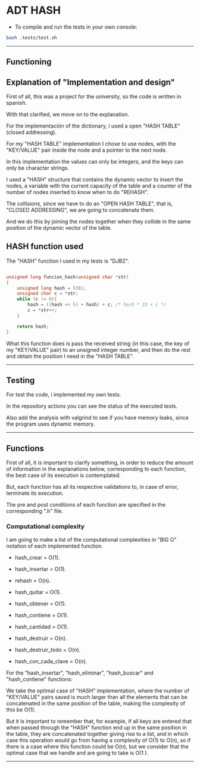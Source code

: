 # ADT HASH

- To compile and run the tests in your own console:

```bash
bash .tests/test.sh
```

---

## Functioning

##  Explanation of "Implementation and design"

First of all, this was a project for the university, so the code is written in spanish.

With that clarified, we move on to the explanation.

For the implementación of the dictionary, i used a open "HASH TABLE" (closed addressing).

For my "HASH TABLE" implementation I chose to use nodes, with the "KEY/VALUE" pair inside the node and a pointer to the next node.

In this implementation the values ​​can only be integers, and the keys can only be character strings.

I used a "HASH" structure that contains the dynamic vector to insert the nodes, a variable with the current capacity of the table and a counter of the number of nodes inserted to know when to do "REHASH".

The collisions, since we have to do an "OPEN HASH TABLE", that is, "CLOSED ADDRESSING", we are going to concatenate them.

And we do this by joining the nodes together when they collide in the same position of the dynamic vector of the table.

##  HASH function used

The "HASH" function I used in my tests is "DJB2".

```c

unsigned long funcion_hash(unsigned char *str)
{
    unsigned long hash = 5381;
    unsigned char c = *str;
    while (c != 0){
		hash = ((hash << 5) + hash) + c; /* hash * 33 + c */
		c = *str++;
	}

    return hash;
}

```

What this function does is pass the received string (in this case, the key of my "KEY/VALUE" pair) to an unsigned integer number, and then do the rest and obtain the position I need in the "HASH TABLE".

---

## Testing

For test the code, i implemented my own tests.

In the repository actions you can see the status of the executed tests.

Also add the analysis with valgrind to see if you have memory leaks, since the program uses dynamic memory.

---

## Functions

First of all, it is important to clarify something, in order to reduce the amount of information in the explanations below, corresponding to each function, the best case of its execution is contemplated.

But, each function has all its respective validations to, in case of error, terminate its execution.

The pre and post conditions of each function are specified in the corresponding ".h" file.

### Computational complexity

I am going to make a list of the computational complexities in "BIG O" notation of each implemented function.

- hash_crear = O(1).

- hash_insertar = O(1).

- rehash = O(n).

- hash_quitar = O(1).

- hash_obtener = O(1).

- hash_contiene = O(1).

- hash_cantidad = O(1).

- hash_destruir = O(n).

- hash_destruir_todo = O(n).

- hash_con_cada_clave = O(n).

For the "hash_insertar", "hash_eliminar", "hash_buscar" and "hash_contiene" functions:

We take the optimal case of "HASH" implementation, where the number of "KEY/VALUE" pairs saved is much larger than all the elements that can be concatenated in the same position of the table, making the complexity of this be O(1).

But it is important to remember that, for example, if all keys are entered that when passed through the "HASH" function end up in the same position in the table, they are concatenated together giving rise to a list, and in which case this operation would go from having a complexity of O(1) to O(n), so if there is a case where this function could be O(n), but we consider that the optimal case that we handle and are going to take is O(1 ).

---
